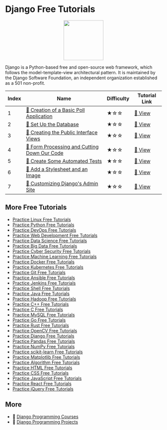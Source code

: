 # Django Free Tutorials

<div align="center">
<img width="128px" src="https://file.labex.io/path/5fCrFZGQGQMH.png">
</div>

Django is a Python-based free and open-source web framework, which follows the model-template-view architectural pattern. It is maintained by the Django Software Foundation, an independent organization established as a 501 non-profit.

|   Index | Name                                                                                                                              | Difficulty   | Tutorial Link                                                                                |
|---------|-----------------------------------------------------------------------------------------------------------------------------------|--------------|----------------------------------------------------------------------------------------------|
|       1 | [📖 Creation of a Basic Poll Application](https://labex.io/tutorials/django-creation-of-a-basic-poll-application-153741)           | ★☆☆          | [🔗 View](https://labex.io/tutorials/django-creation-of-a-basic-poll-application-153741)      |
|       2 | [📖 Set Up the Database](https://labex.io/tutorials/django-set-up-the-database-153742)                                             | ★☆☆          | [🔗 View](https://labex.io/tutorials/django-set-up-the-database-153742)                       |
|       3 | [📖 Creating the Public Interface Views](https://labex.io/tutorials/django-creating-the-public-interface-views-153743)             | ★☆☆          | [🔗 View](https://labex.io/tutorials/django-creating-the-public-interface-views-153743)       |
|       4 | [📖 Form Processing and Cutting Down Our Code](https://labex.io/tutorials/django-form-processing-and-cutting-down-our-code-153744) | ★☆☆          | [🔗 View](https://labex.io/tutorials/django-form-processing-and-cutting-down-our-code-153744) |
|       5 | [📖 Create Some Automated Tests](https://labex.io/tutorials/django-create-some-automated-tests-153745)                             | ★☆☆          | [🔗 View](https://labex.io/tutorials/django-create-some-automated-tests-153745)               |
|       6 | [📖 Add a Stylesheet and an Image](https://labex.io/tutorials/django-add-a-stylesheet-and-an-image-153746)                         | ★☆☆          | [🔗 View](https://labex.io/tutorials/django-add-a-stylesheet-and-an-image-153746)             |
|       7 | [📖 Customizing Django's Admin Site](https://labex.io/tutorials/django-customizing-django-s-admin-site-153747)                     | ★☆☆          | [🔗 View](https://labex.io/tutorials/django-customizing-django-s-admin-site-153747)           |

## More Free Tutorials

- [Practice Linux Free Tutorials](https://github.com/labex-labs/linux-free-tutorials)
- [Practice Python Free Tutorials](https://github.com/labex-labs/python-free-tutorials)
- [Practice DevOps Free Tutorials](https://github.com/labex-labs/devops-free-tutorials)
- [Practice Web Development Free Tutorials](https://github.com/labex-labs/web-development-free-tutorials)
- [Practice Data Science Free Tutorials](https://github.com/labex-labs/data-science-free-tutorials)
- [Practice Big Data Free Tutorials](https://github.com/labex-labs/bigdata-free-tutorials)
- [Practice Cyber Security Free Tutorials](https://github.com/labex-labs/cysec-free-tutorials)
- [Practice Machine Learning Free Tutorials](https://github.com/labex-labs/ml-free-tutorials)
- [Practice Docker Free Tutorials](https://github.com/labex-labs/docker-free-tutorials)
- [Practice Kubernetes Free Tutorials](https://github.com/labex-labs/kubernetes-free-tutorials)
- [Practice Git Free Tutorials](https://github.com/labex-labs/git-free-tutorials)
- [Practice Ansible Free Tutorials](https://github.com/labex-labs/ansible-free-tutorials)
- [Practice Jenkins Free Tutorials](https://github.com/labex-labs/jenkins-free-tutorials)
- [Practice Shell Free Tutorials](https://github.com/labex-labs/shell-free-tutorials)
- [Practice Java Free Tutorials](https://github.com/labex-labs/java-free-tutorials)
- [Practice Hadoop Free Tutorials](https://github.com/labex-labs/hadoop-free-tutorials)
- [Practice C++ Free Tutorials](https://github.com/labex-labs/cpp-free-tutorials)
- [Practice C Free Tutorials](https://github.com/labex-labs/c-free-tutorials)
- [Practice MySQL Free Tutorials](https://github.com/labex-labs/mysql-free-tutorials)
- [Practice Go Free Tutorials](https://github.com/labex-labs/go-free-tutorials)
- [Practice Rust Free Tutorials](https://github.com/labex-labs/rust-free-tutorials)
- [Practice OpenCV Free Tutorials](https://github.com/labex-labs/opencv-free-tutorials)
- [Practice Django Free Tutorials](https://github.com/labex-labs/django-free-tutorials)
- [Practice Pandas Free Tutorials](https://github.com/labex-labs/pandas-free-tutorials)
- [Practice NumPy Free Tutorials](https://github.com/labex-labs/numpy-free-tutorials)
- [Practice scikit-learn Free Tutorials](https://github.com/labex-labs/sklearn-free-tutorials)
- [Practice Matplotlib Free Tutorials](https://github.com/labex-labs/matplotlib-free-tutorials)
- [Practice Algorithm Free Tutorials](https://github.com/labex-labs/algorithm-free-tutorials)
- [Practice HTML Free Tutorials](https://github.com/labex-labs/html-free-tutorials)
- [Practice CSS Free Tutorials](https://github.com/labex-labs/css-free-tutorials)
- [Practice JavaScript Free Tutorials](https://github.com/labex-labs/javascript-free-tutorials)
- [Practice React Free Tutorials](https://github.com/labex-labs/react-free-tutorials)
- [Practice jQuery Free Tutorials](https://github.com/labex-labs/jquery-free-tutorials)


## More

- 🔗 [Django Programming Courses](https://github.com/labex-labs/awesome-programming-courses)
- 🔗 [Django Programming Projects](https://github.com/labex-labs/awesome-programming-projects)

